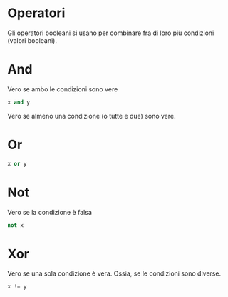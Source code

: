 # Operatori

Gli operatori booleani si usano per combinare fra di loro più condizioni (valori booleani).

# And

Vero se ambo le condizioni sono vere

```python
x and y 
```

Vero se almeno una condizione (o tutte e due) sono vere.

# Or

```python
x or y
```

# Not

Vero se la condizione è falsa

```python
not x
```

# Xor

Vero se una sola condizione è vera. Ossia, se le condizioni sono diverse.

```python
x != y
```